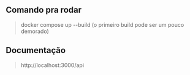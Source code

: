 ## Comando pra rodar
> docker compose up --build
> (o primeiro build pode ser um pouco demorado)
## Documentação
> http://localhost:3000/api

